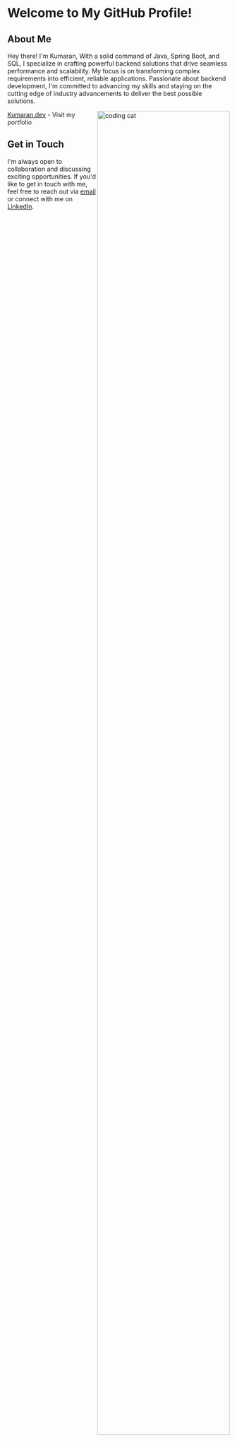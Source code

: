 
# Welcome to My GitHub Profile!</a> 
## About Me   
<p>Hey there! I'm Kumaran, With a solid command of Java, Spring Boot, and SQL, I specialize in crafting powerful backend solutions that drive seamless performance and scalability. My focus is on transforming complex requirements into efficient, reliable applications. Passionate about backend development, I'm committed to advancing my skills and staying on the cutting edge of industry advancements to deliver the best possible solutions.</p>
<img align='right' src="https://gifdb.com/images/high/serious-purple-typing-cat-k07hmiokp97s2o3b.webp" height="3000" width="300" alt="coding cat"> 
<!-- https://raw.githubusercontent.com/BhavyaCodes/BhavyaCodes/master/.github/cat.gif -->
<p><a href="https://kumaran-dev.netlify.app/">Kumaran.dev</a> - Visit my portfolio</p>

<!-- <img align="left" src="https://github-readme-stats.vercel.app/api/top-langs?username=KUMARAN1601&show_icons=true&locale=en&layout=compact&theme=radical" alt="most used languages" /> -->

<!-- ![Kumaran's GitHub stats](https://github-readme-stats.vercel.app/api?username=KUMARAN1601&show_icons=true&theme=radical&layout=compact) -->
  
## Get in Touch
<p> I'm always open to collaboration and discussing exciting opportunities. If you'd like to get in touch with me, feel free to reach out via <a href="mailto:tekumarantselumali@gmail.com">email</a> or connect with me on <a href="https://www.linkedin.com/in/kumarante/">LinkedIn</a>.</p>
<!-- <p>Looking forward to connecting with fellow developers and exploring new avenues together!</p> -->
<!-- ## Technologies I have used
<table >
	<tr align="center">
		<td>
			<img src="https://cdn-icons-png.flaticon.com/512/732/732212.png" width="60"/>
		</td>
		<td >
			<img src="https://encrypted-tbn0.gstatic.com/images?q=tbn:ANd9GcQulnz6YBuAJR2Mhu23faS3DfvtdhVtJEfcht_A0K3bCUFCnaSe_NtM5eY_O_MMnTmRm6c&usqp=CAU" width="60"/>
		</td>
		<td >
			<img src="https://www.freepnglogos.com/uploads/javascript-png/javascript-vector-logo-yellow-png-transparent-javascript-vector-12.png" width="60"/>
		</td>
		<td >
			<img src="https://cdn-icons-png.flaticon.com/512/5968/5968672.png" width="60"/>
		</td>
		<td >
			<img src="https://raw.githubusercontent.com/BhavyaCodes/BhavyaCodes/master/.github/icons/react.png" width="60"/>
		</td>
		<td>
			<img src="https://v4.mui.com/static/logo.png" width="60"/>
		</td>
    </tr>
    <tr align="center">
    	<td>HTML</td>
    	<td>CSS</td>
    	<td>Javascript</td>
    	<td>Bootstrap</td>
    	<td>React.js</td>
			<td>Material-UI</td>
    </tr>

</table> -->







